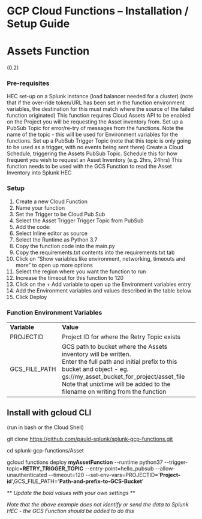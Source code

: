 # GCP Cloud Functions – Installation / Setup Guide

# Assets Function 
(0.2)

### **Pre-requisites**
HEC set-up on a Splunk instance (load balancer needed for a cluster) 
(note that if the over-ride token/URL has been set in the function environment variables, the destination for this must match where the source of the failed function originated)
This function requires Cloud Assets API to be enabled on the Project you will be requesting the Asset inventory from.
Set up a PubSub Topic for error/re-try of messages from the functions.  Note the name of the topic -  this will be used for Environment variables for the functions.
Set up a PubSub Trigger Topic (note that this topic is only going to be used as a trigger, with no events being sent there)
Create a Cloud Schedule, triggering the Assets PubSub Topic. Schedule this for how frequent you wish to request an Asset Inventory (e.g. 2hrs, 24hrs)
This function needs to be used with the GCS Function to read the Asset Inventory into Splunk HEC

### **Setup**

1.	Create a new Cloud Function
2.	Name your function
3.	Set the Trigger to be Cloud Pub Sub 
4.	Select the Asset Trigger Trigger Topic from PubSub
5.	Add the code:
6.	Select Inline editor as source
7.	Select the Runtime as Python 3.7
8.	Copy the function code into the main.py
9.	Copy the requirements.txt contents into the requirements.txt tab
10.	Click on “Show variables like environment, networking, timeouts and more” to open up more options
11.	Select the region where you want the function to run
12.	Increase the timeout for this function to 120
13.	Click on the + Add variable to open up the Environment variables entry
14.	Add the Environment variables and values described in the table below
15.	Click Deploy

### **Function Environment Variables**

<table><tr><td><strong>Variable</strong></td><td><strong>Value</strong></td></tr>
<tr><td>PROJECTID</td><td>Project ID for where the Retry Topic exists</td></tr>
<tr><td>GCS_FILE_PATH</td><td>GCS path to bucket where the Assets inventory will be written. 
<br>Enter the full path and initial prefix to this bucket and object - eg. gs://my_asset_bucket_for_project/asset_file<br>
Note that unixtime will be added to the filename on writing from the function</td></tr>
</table>


## Install with gcloud CLI

(run in bash or the Cloud Shell)

git clone https://github.com/pauld-splunk/splunk-gcp-functions.git

cd splunk-gcp-functions/Asset

gcloud functions deploy **myAssetFunction** --runtime python37 --trigger-topic=**RETRY_TRIGGER_TOPIC** --entry-point=hello_pubsub --allow-unauthenticated --timeout=120 --set-env-vars=PROJECTID='**Project-id**',GCS_FILE_PATH='**Path-and-prefix-to-GCS-Bucket**'

** *Update the bold values with your own settings* **

*Note that the above example does not identify or send the data to Splunk HEC - the GCS Function should be added to do this*

